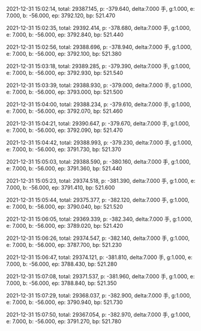 2021-12-31 15:02:14, total: 29387.145, p: -379.640, delta:7.000 手, g:1.000, e: 7.000, b: -56.000, ep: 3792.120, bp: 521.470

2021-12-31 15:02:35, total: 29392.414, p: -378.680, delta:7.000 手, g:1.000, e: 7.000, b: -56.000, ep: 3792.840, bp: 521.440

2021-12-31 15:02:56, total: 29388.696, p: -378.940, delta:7.000 手, g:1.000, e: 7.000, b: -56.000, ep: 3792.100, bp: 521.380

2021-12-31 15:03:18, total: 29389.285, p: -379.390, delta:7.000 手, g:1.000, e: 7.000, b: -56.000, ep: 3792.930, bp: 521.540

2021-12-31 15:03:39, total: 29388.930, p: -379.000, delta:7.000 手, g:1.000, e: 7.000, b: -56.000, ep: 3793.000, bp: 521.500

2021-12-31 15:04:00, total: 29388.234, p: -379.610, delta:7.000 手, g:1.000, e: 7.000, b: -56.000, ep: 3792.070, bp: 521.460

2021-12-31 15:04:21, total: 29390.647, p: -379.670, delta:7.000 手, g:1.000, e: 7.000, b: -56.000, ep: 3792.090, bp: 521.470

2021-12-31 15:04:42, total: 29388.993, p: -379.230, delta:7.000 手, g:1.000, e: 7.000, b: -56.000, ep: 3791.730, bp: 521.370

2021-12-31 15:05:03, total: 29388.590, p: -380.160, delta:7.000 手, g:1.000, e: 7.000, b: -56.000, ep: 3791.360, bp: 521.440

2021-12-31 15:05:23, total: 29374.518, p: -381.390, delta:7.000 手, g:1.000, e: 7.000, b: -56.000, ep: 3791.410, bp: 521.600

2021-12-31 15:05:44, total: 29375.377, p: -382.120, delta:7.000 手, g:1.000, e: 7.000, b: -56.000, ep: 3790.040, bp: 521.520

2021-12-31 15:06:05, total: 29369.339, p: -382.340, delta:7.000 手, g:1.000, e: 7.000, b: -56.000, ep: 3789.020, bp: 521.420

2021-12-31 15:06:26, total: 29374.547, p: -382.140, delta:7.000 手, g:1.000, e: 7.000, b: -56.000, ep: 3787.700, bp: 521.230

2021-12-31 15:06:47, total: 29374.121, p: -381.810, delta:7.000 手, g:1.000, e: 7.000, b: -56.000, ep: 3788.430, bp: 521.280

2021-12-31 15:07:08, total: 29371.537, p: -381.960, delta:7.000 手, g:1.000, e: 7.000, b: -56.000, ep: 3788.840, bp: 521.350

2021-12-31 15:07:29, total: 29368.037, p: -382.900, delta:7.000 手, g:1.000, e: 7.000, b: -56.000, ep: 3790.940, bp: 521.730

2021-12-31 15:07:50, total: 29367.054, p: -382.970, delta:7.000 手, g:1.000, e: 7.000, b: -56.000, ep: 3791.270, bp: 521.780
